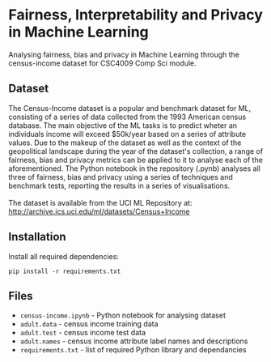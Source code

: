 # Fairness, Interpretability and Privacy in Machine Learning
Analysing fairness, bias and privacy in Machine Learning through the census-income dataset for CSC4009 Comp Sci module.

Dataset
-------

The Census-Income dataset is a popular and benchmark dataset for ML, consisting of a series of data collected from the 1993 American census database.
The main objective of the ML tasks is to predict wheter an individuals income will exceed $50k/year based on a series of attribute values. Due to 
the makeup of the dataset as well as the context of the geopolitical landscape during the year of the dataset's collection, a range of fairness, bias 
and privacy metrics can be applied to it to analyse each of the aforementioned. 
The Python notebook in the repository (.pynb) analyses all three of fairness, bias and privacy using a series of techniques and benchmark tests,
reporting the results in a series of visualisations. <br><br>
The dataset is available from the UCI ML Repository at:
http://archive.ics.uci.edu/ml/datasets/Census+Income  

Installation
------------

Install all required dependencies:
```
pip install -r requirements.txt
```

Files
------
* `census-income.ipynb` -  Python notebook for analysing dataset 
* `adult.data` -  census income training data
* `adult.test` -  census income test data
* `adult.names` -  census income attribute label names and descriptions
* `requirements.txt` -  list of required Python library and dependancies

